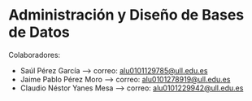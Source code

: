 # Administración y Diseño de Bases de Datos

Colaboradores: 
* Saúl Pérez García --> correo: alu0101129785@ull.edu.es
* Jaime Pablo Pérez Moro --> correo: alu0101278919@ull.edu.es
* Claudio Néstor Yanes Mesa --> correo: alu0101229942@ull.edu.es